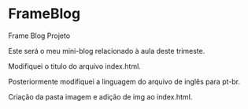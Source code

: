 # FrameBlog
 Frame Blog Projeto

Este será o meu mini-blog relacionado à aula deste trimeste.

Modifiquei o titulo do arquivo index.html.

Posteriormente modifiquei a linguagem do arquivo de inglês para pt-br.

Criação da pasta imagem e adição de img ao index.html.